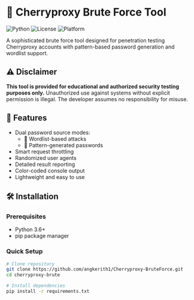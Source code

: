 # 🔐 Cherryproxy Brute Force Tool

![Python](https://img.shields.io/badge/Python-3.x-blue?logo=python)
![License](https://img.shields.io/badge/License-MIT-red)
![Platform](https://img.shields.io/badge/Platform-Windows%20%7C%20Linux%20%7C%20MacOS-lightgrey)

A sophisticated brute force tool designed for penetration testing Cherryproxy accounts with pattern-based password generation and wordlist support.

## ⚠️ Disclaimer 
**This tool is provided for educational and authorized security testing purposes only.** Unauthorized use against systems without explicit permission is illegal. The developer assumes no responsibility for misuse.

## 🚀 Features
- Dual password source modes:
  - 📁 Wordlist-based attacks
  - 🎲 Pattern-generated passwords
- Smart request throttling
- Randomized user agents
- Detailed result reporting
- Color-coded console output
- Lightweight and easy to use

## 🛠 Installation

### Prerequisites
- Python 3.6+
- pip package manager

### Quick Setup
```bash
# Clone repository
git clone https://github.com/angkerith1/Cherryproxy-BruteForce.git
cd cherryproxy-brute

# Install dependencies
pip install -r requirements.txt
